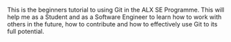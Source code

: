This is the beginners tutorial to using Git in the ALX SE Programme.
This will help me as a Student and as a Software Engineer to learn how to work with others in the future, how to contribute and how to effectively use Git to its full potential.
